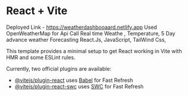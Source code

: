 # React + Vite
Deployed Link - https://weatherdashbooaard.netlify.app
Used OpenWeatherMap for Api Call 
Real time Weathe , Temperature, 5 Day advance weather Forecasting
React.Js, JavaScript, TailWind Css, 

This template provides a minimal setup to get React working in Vite with HMR and some ESLint rules.

Currently, two official plugins are available:

- [@vitejs/plugin-react](https://github.com/vitejs/vite-plugin-react/blob/main/packages/plugin-react/README.md) uses [Babel](https://babeljs.io/) for Fast Refresh
- [@vitejs/plugin-react-swc](https://github.com/vitejs/vite-plugin-react-swc) uses [SWC](https://swc.rs/) for Fast Refresh

